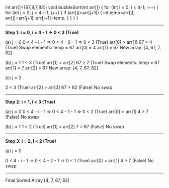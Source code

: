 int arr[]={67,4,7,82};
void bubbleSort(int arr[])
{
    for (int i = 0; i < 4-1; i++)
    {
        for (int j = 0; j < 4-i-1; j++)
        {
            if (arr[j]>arr[j+1])
            {
                int temp=arr[j];
                arr[j]=arr[j+1];
                arr[j+1]=temp;
            }
        }
    }
}

----------------------------------------------------------------------------------------------------------------

**Step 1: i = 0, i < 4 - 1 => 0 < 3 (True)**

(a) j = 0
0 < 4 - i - 1 => 0 < 4 - 0 - 1 => 0 < 3 (True)
arr[0] > arr[1]
    67 > 4 (True)
    Swap elements:
    temp = 67
    arr[0] = 4
    arr[1] = 67
    New array: [4, 67, 7, 82]

(b) j = 1
1 < 3 (True)
arr[1] > arr[2]
    67 > 7 (True)
    Swap elements:
    temp = 67
    arr[1] = 7
    arr[2] = 67
    New array: [4, 7, 67, 82]

(c) j = 2

2 < 3 (True)
arr[2] > arr[3]
67 > 82 (False)
No swap

------------------------------------------------------------------------------------

**Step 2: i = 1, i < 3 (True)**

(a) j = 0
0 < 4 - i - 1 => 0 < 4 - 1 - 1 => 0 < 2 (True)
arr[0] > arr[1]
    4 > 7 (False)
    No swap
 
(b) j = 1
1 < 2 (True)
arr[1] > arr[2]
    7 > 67 (False)
    No swap

-------------------------------------------------------------------------------------

**Step 3: i = 2, i < 2 (True)**

(a) j = 0

0 < 4 - i - 1 => 0 < 4 - 2 - 1 => 0 < 1 (True)
    arr[0] > arr[1]
    4 > 7 (False)
No swap

--------------------------------------------------------------------------------------

Final Sorted Array
[4, 7, 67, 82]
